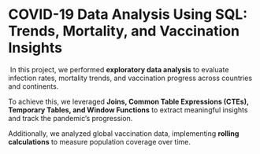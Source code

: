 # COVID-19 Data Analysis Using SQL: Trends, Mortality, and Vaccination Insights
![]()
In this project, we performed **exploratory data analysis** to evaluate infection rates, mortality trends, and vaccination progress across countries and continents.  

To achieve this, we leveraged **Joins, Common Table Expressions (CTEs), Temporary Tables, and Window Functions** to extract meaningful insights and track the pandemic’s progression.  

Additionally, we analyzed global vaccination data, implementing **rolling calculations** to measure population coverage over time.
